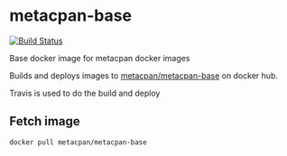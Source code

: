 # metacpan-base

[![Build Status](https://travis-ci.com/metacpan/metacpan-base.svg?branch=master)](https://travis-ci.com/metacpan/metacpan-base)

Base docker image for metacpan docker images

Builds and deploys images to [metacpan/metacpan-base](https://hub.docker.com/r/metacpan/metacpan-base) on docker hub.

Travis is used to do the build and deploy

## Fetch image

```sh
docker pull metacpan/metacpan-base
```
